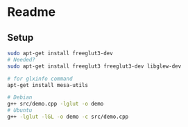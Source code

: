 # Readme

## Setup

```bash
sudo apt-get install freeglut3-dev
# Needed?
sudo apt-get install freeglut3 freeglut3-dev libglew-dev

# for glxinfo command
apt-get install mesa-utils
```


```bash
# Debian
g++ src/demo.cpp -lglut -o demo
# Ubuntu
g++ -lglut -lGL -o demo -c src/demo.cpp
```